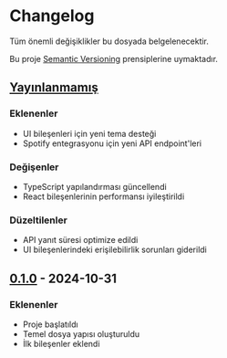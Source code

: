 # Changelog

Tüm önemli değişiklikler bu dosyada belgelenecektir.

Bu proje [Semantic Versioning](https://semver.org/lang/tr/) prensiplerine uymaktadır.

## [Yayınlanmamış]

### Eklenenler

- UI bileşenleri için yeni tema desteği
- Spotify entegrasyonu için yeni API endpoint'leri

### Değişenler

- TypeScript yapılandırması güncellendi
- React bileşenlerinin performansı iyileştirildi

### Düzeltilenler

- API yanıt süresi optimize edildi
- UI bileşenlerindeki erişilebilirlik sorunları giderildi

## [0.1.0] - 2024-10-31

### Eklenenler

- Proje başlatıldı
- Temel dosya yapısı oluşturuldu
- İlk bileşenler eklendi

[yayınlanmamış]: https://github.com/yigityalim/mehmetyigityalim/compare/v1.0.0...HEAD
[1.0.0]: https://github.com/yigityalim/mehmetyigityalim/compare/v0.2.0...v1.0.0
[0.2.0]: https://github.com/yigityalim/mehmetyigityalim/compare/v0.1.0...v0.2.0
[0.1.0]: https://github.com/yigityalim/mehmetyigityalim/releases/tag/v0.1.0
